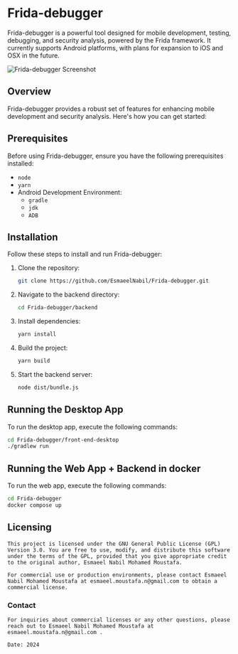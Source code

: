 # Frida-debugger

Frida-debugger is a powerful tool designed for mobile development, testing, debugging, and security analysis, powered by the Frida framework. It currently supports Android platforms, with plans for expansion to iOS and OSX in the future.

![Frida-debugger Screenshot](https://github.com/EsmaeelNabil/Frida-debugger/assets/28542963/8188f2f9-1ddf-4c10-b375-f90ca0b69129)

## Overview

Frida-debugger provides a robust set of features for enhancing mobile development and security analysis. Here's how you can get started:

## Prerequisites

Before using Frida-debugger, ensure you have the following prerequisites installed:

- `node`
- `yarn`
- Android Development Environment:
  - `gradle`
  - `jdk`
  - `ADB`

## Installation

Follow these steps to install and run Frida-debugger:

1. Clone the repository:

    ```bash
    git clone https://github.com/EsmaeelNabil/Frida-debugger.git
    ```

2. Navigate to the backend directory:

    ```bash
    cd Frida-debugger/backend
    ```

3. Install dependencies:

    ```bash
    yarn install
    ```

4. Build the project:

    ```bash
    yarn build
    ```

5. Start the backend server:

    ```bash
    node dist/bundle.js
    ```

## Running the Desktop App

To run the desktop app, execute the following commands:

```bash
cd Frida-debugger/front-end-desktop
./gradlew run
```

## Running the Web App + Backend in docker

To run the web app, execute the following commands:

```bash
cd Frida-debugger
docker compose up
```

## Licensing
```
This project is licensed under the GNU General Public License (GPL) Version 3.0. You are free to use, modify, and distribute this software under the terms of the GPL, provided that you give appropriate credit to the original author, Esmaeel Nabil Mohamed Moustafa.

For commercial use or production environments, please contact Esmaeel Nabil Mohamed Moustafa at esmaeel.moustafa.n@gmail.com to obtain a commercial license.
```

### Contact

```
For inquiries about commercial licenses or any other questions, please reach out to Esmaeel Nabil Mohamed Moustafa at esmaeel.moustafa.n@gmail.com .

Date: 2024
```
